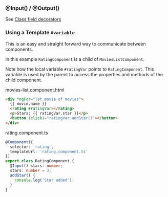 ### @Input() / @Output()

See [Class field decorators](class-field-decorators.md)

### Using a Template `#variable`

This is an easy and straight forward way to communicate between components.

In this example `RatingComponent` is a child of `MoviesListComponent`.

Note how the local variable `#ratingVar` points to `RatingComponent`. This variable is used by the parent to access the properties and methods of the child component.

<div class="filename">movies-list.component.html</div>

```html
<div *ngFor="let movie of movies">
  {{ movie.name }}
  <rating #ratingVar></rating>
  <p>Stars: {{ ratingVar.star }}</p>
  <button (click)="ratingVar.addStar()"></button>
</div>
```

<div class="filename">rating.component.ts</div>

```ts
@Component({
  selector: 'rating',
  templateUrl: 'rating.component.ts'
})
export class RatingComponent {
  @Input() stars: number;
  stars: number = 3;
  addStar() {
    console.log('Star added');
  }
}
```
